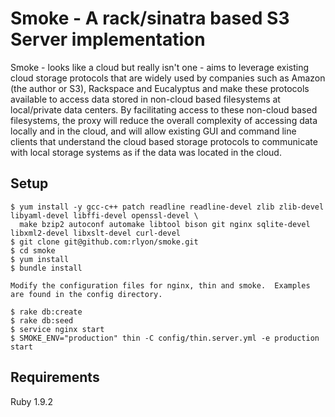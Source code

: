 # Smoke - A rack/sinatra based S3 Server implementation

Smoke - looks like a cloud but really isn't one - aims to leverage existing cloud storage protocols that are widely used by companies such as Amazon (the author or S3), Rackspace and Eucalyptus and make these protocols available to access data stored in non-cloud based filesystems at local/private data centers.  By facilitating access to these non-cloud based filesystems, the proxy will reduce the overall complexity of accessing data locally and in the cloud, and will allow existing GUI and command line clients that understand the cloud based storage protocols to communicate with local storage systems as if the data was located in the cloud.

## Setup
	$ yum install -y gcc-c++ patch readline readline-devel zlib zlib-devel libyaml-devel libffi-devel openssl-devel \
	  make bzip2 autoconf automake libtool bison git nginx sqlite-devel libxml2-devel libxslt-devel curl-devel
	$ git clone git@github.com:rlyon/smoke.git
	$ cd smoke
	$ yum install 
	$ bundle install
	
	Modify the configuration files for nginx, thin and smoke.  Examples are found in the config directory.
	
	$ rake db:create
	$ rake db:seed
	$ service nginx start
	$ SMOKE_ENV="production" thin -C config/thin.server.yml -e production start
	
## Requirements
 Ruby 1.9.2
